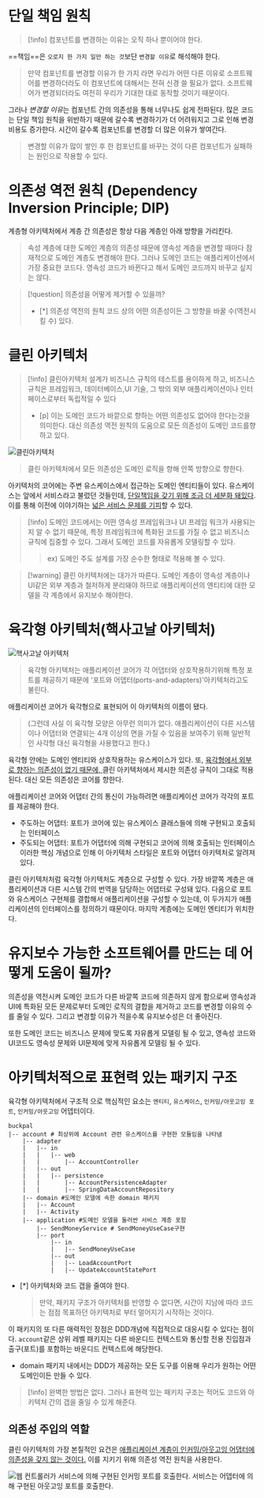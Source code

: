 # 단일 책임 원칙

> [!info] 컴포넌트를 변경하는 이유는 오직 하나 뿐이어야 한다.

==책임==은 `오로지 한 가지 일만 하는 것`보단 `변경할 이유`로 해석해야 한다.
> 만약 컴포넌트를 변경할 이유가 한 가지 라면 우리가 어떤 다른 이유로 소프트웨어를 변경하더라도 이 컴포넌트에 대해서는 전혀 신경 쓸 필요가 없다.
> 소프트웨어가 변경되더라도 여전히 우리가 기대한 대로 동작할 것이기 때문이다.

그러나 *변경할 이유*는 컴포넌트 간의 의존성을 통해 너무나도 쉽게 전파된다.
많은 코드는 단일 책임 원칙을 위반하기 때문에 갈수록 변경하기가 더 어려워지고 그로 인해 변경 비용도 증가한다. 시간이 갈수록 컴포넌트를 변경할 더 많은 이유가 쌓여간다.
> 변경할 이유가 많이 쌓인 후 한 컴포넌트를 바꾸는 것이 다른 컴포넌트가 실패하는 원인으로 작용할 수 있다.

# 의존성 역전 원칙 (Dependency Inversion Principle; DIP)

계층형 아키텍처에서 계층 간 의존성은 항상 다음 계층인 아래 방향을 가리킨다.
> 속성 계층에 대한 도메인 계층의 의존성 때문에 영속성 계층을 변경할 때마다 잠재적으로 도메인 계층도 변경해야 한다. 그러나 도메인 코드는 애플리케이션에서 가장 중요한 코드다. 영속성 코드가 바뀐다고 해서 도메인 코드까지 바꾸고 싶지는 않다.

> [!question] 의존성을 어떻게 제거할 수 있을까?
> - [*] 의존성 역전의 원칙
>       코드 상의 어떤 의존성이든 그 방향을 바꿀 수(역전시킬 수) 있다.

# 클린 아키텍처

> [!info] 클린아키텍처
> 설계가 비즈니스 규칙의 테스트를 용이하게 하고, 비즈니스 규칙은 프레임워크, 데이터베이스,UI 기술, 그 밖의 외부 애플리케이션이나 인터페이스로부터 독립적일 수 있다
> - [p] 이는 도메인 코드가 바깥으로 향하는 어떤 의존성도 없어야 한다는것을 의미한다.
>       대신 의존성 역전 원칙의 도움으로 모든 의존성이 도메인 코드를향하고 있다.

![클린아키텍처](https://insightbookblog.files.wordpress.com/2019/10/clean_architecture_color.jpg?w=1024)
> 클린 아키텍처에서 모든 의존성은 도메인 로직을 향해 안쪽 방향으로 향한다.

아키텍처의 코어에는 주변 유스케이스에서 접근하는 도메인 엔티티들이 있다. 유스케이스는 앞에서 서비스라고 불렀던 것들인데, <u>단일책임을 갖기 위해 조금 더 세분화 돼있다</u>.
이를 통해 이전에 이야기하는 <u>넓은 서비스 문제를 기피</u>할 수 있다.

>[!info] 도메인 코드에서는 어떤 영속성 프레임워크나 UI 프레임 워크가 사용되는지 알 수 없기 때문에, 특정 프레임워크에 특화된 코드를 가질 수 없고 비즈니스 규칙에 집중할 수 있다.
>그래서 도메인 코드를 자유롭게 모델링할 수 있다.
>> ex) 도메인 주도 설계를 가장 순수한 형태로 적용해 볼 수 있다.

>[!warning] 클린 아키텍처에는 대가가 따른다.
>도메인 계층이 영속성 계층이나 UI같은 외부 계층과 철저하게 분리돼야 하므로 애플리케이션의 엔티티에 대한 모델을 각 계층에서 유지보수 해야한다.

# 육각형 아키텍처(핵사고날 아키텍처)

![핵사고날 아키텍처](https://blog.kakaocdn.net/dn/6RiLB/btqHA4l72Sk/apa5HHSutF1XIcsBU0KbkK/img.png)

> 육각형 아키텍처는 애플리케이션 코어가 각 어댑터와 상호작용하기위해 특정 포트를 제공하기 때문에 '포트와 어뎁터(ports-and-adapters)'아키텍처라고도 불린다.

애플리케이션 코어가 육각형으로 표현되어 이 아키텍처의 이름이 됐다.
> (그런데 사실 이 육각형 모양은 아무런 의미가 없다. 애플리케이션이 다른 시스템이나 어댑터와 연결되는 4개 이상의 면을 가질 수 있음을 보여주기 위해 일반적인 사각형 대신 육각형을 사용했다고 한다.)

육각형 안에는 도메인 엔티티와 상호작용하는 유스케이스가 있다. 
또, <u>육각형에서 외부로 향하는 의존성이 없기 때문에, </u>클린 아키텍처에서 제시한 의존성 규칙이 그대로 적용된다. 대신 모든 의존성은 코어를 향한다.

애플리케이션 코어와 어댑터 간의 통신이 가능하려면 애플리케이션 코어가 각각의 포트를 제공해야 한다. 
- 주도하는 어댑터: 포트가 코어에 있는 유스케이스 클래스들에 의해 구현되고 호출되는 인터페이스
- 주도되는 어댑터: 포트가 어댑터에 의해 구현되고 코어에 의해 호출되는 인터페이스
이러한 핵심 개념으로 인해 이 아키텍처 스타일은 포트와 어댑터 아키텍처로 알려져있다.

클린 아키텍처처럼 육각형 아키텍처도 계층으로 구성할 수 있다.
가장 바깥쪽 계층은 애플리케이션과 다른 시스템 간의 번역을 담당하는 어댑터로 구성돼 있다.
다음으로 포트와 유스케이스 구현체를 결합해서 애플리케이션을 구성할 수 있는데, 이 두가지가 애플리케이션의 인터페이스를 정의하기 때문이다. 마지막 계층에는 도메인 엔티티가 위치한다.

# 유지보수 가능한 소프트웨어를 만드는 데 어떻게 도움이 될까?

의존성을 역전시켜 도메인 코드가 다른 바깥쪽 코드에 의존하지 않게 함으로써 영속성과 UI에 특화된 모든 문제로부터 도메인 로직의 결합을 제거하고 코드를 변경할 이유의 수를 줄일 수 있다.
그리고 변경할 이유가 적을수록 유지보수성은 더 좋아진다.

또한 도메인 코드는 비즈니스 문제에 맞도록 자유롭게 모델링 될 수 있고, 영속성 코드와 UI코드도 영속성 문제와 UI문제에 맞게 자유롭게 모델링 될 수 있다.

# 아키텍처적으로 표현력 있는 패키지 구조

육각형 아키텍처에서 구조적 으로 핵심적인 요소는 `엔티티`, `유스케이스`, `인커밍/아웃고잉 포트`, `인커밍/아웃고잉` 어뎁터이다.

```text
buckpal
|-- account # 최상위에 Account 관련 유스케이스를 구현한 모듈임을 나타냄
    |-- adapter
    |   |-- in
    |   |   |-- web
    |   |       |-- AccountController
    |   |-- out
    |   |   |-- persistence
    |   |       |-- AccountPersistenceAdapter
    |   |       |-- SpringDataAccountRepository
    |-- domain #도메인 모델에 속한 domain 패키지
    |   |-- Account
    |   |-- Activity
    |-- application #도메인 모델을 둘러싼 서비스 계층 포함
        |-- SendMoneyService # SendMoneyUseCase구현
        |-- port
            |-- in
            |   |-- SendMoneyUseCase
            |-- out
            |   |-- LoadAccountPort
            |   |-- UpdateAccountStatePort
```

- [*] 아키텍처와 코드 갭을 줄여야 한다.
	> 만약, 패키지 구조가 아키텍처를 반영할 수 없다면, 시간이 지남에 따라 코드는 점점 목표하던 아키텍처로 부터 멀어지기 시작하는 것이다.

이 패키지의 또 다른 매력적인 장점은 DDD개념에 직접적으로 대응시킬 수 있다는 점이다.
`account`같은 상위 레벨 패키지는 다른 바운디드 컨텍스트와 통신할 전용 진입점과 출구(포트)를 포함하는 바운디드 컨텍스트에 해당한다.
- domain 패키지 내에서는 DDD가 제공하는 모든 도구를 이용해 우리가 원하는 어떤 도메인이든 만들 수 있다.

> [!info] 완벽한 방법은 없다.
> 그러나 표현력 있는 패키지 구조는 적어도 코드와  아키텍처 간의 갭을 줄일 수 있게 해준다.

## 의존성 주입의 역할

클린 아키텍처의 가장 본질적인 요건은 <u>애플리케이션 계층이 인커밍/아웃고잉 어댑터에 의존성을 갖지 않는 것이다.</u> 이를 지키기 위해 의존성 역전 원칙을 사용한다.

![웹 컨트롤러가 서비스에 의해 구현된 인커밍 포트를 호출한다. 서비스는 어뎁터에 의해 구현된 아웃고잉 포트를 호출한다.](https://velog.velcdn.com/images/yhlee9753/post/df667894-2949-4262-96de-206d8bdb16de/image.png)


